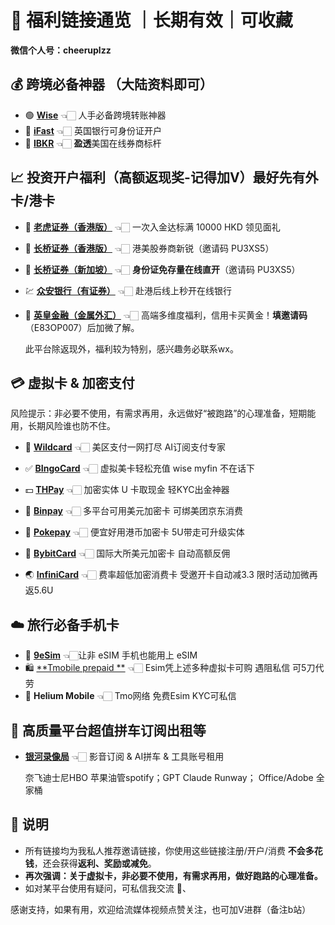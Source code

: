 

# 🎉 福利链接通览 ｜长期有效｜可收藏

**微信个人号：cheeruplzz**


## 💰 跨境必备神器 （大陆资料即可）

- 🟢 [**Wise**](https://wise.com/invite/ihpc/chengangl)  👈🏻 人手必备跨境转账神器
- 🏦 [**iFast**](https://www.ifastgb.com/tellafriend/chengangl82)  👈🏻 英国银行可身份证开户
- 🔴 [**IBKR**](https://ibkr.com/referral/chengang564)  👈🏻 **盈透**美国在线券商标杆 






## 📈 投资开户福利（高额返现奖-记得加V）最好先有外卡/港卡

- 🐯 [**老虎证券（香港版）**](https://tigr.link/9Aq719) 👈🏻 一次入金达标满 10000 HKD 领见面礼

- 🚀 [**长桥证券（香港版）**](https://app.longbridgehk.com/ac/oa?account_channel=lb&channel=HB100002&invite-code=PU3XS5) 👈🏻 港美股券商新锐（邀请码 PU3XS5）

- 🚀 [**长桥证券（新加坡）**](https://app.longbridgehk.com/ac/oa?account_channel=lb&channel=HB100002&invite-code=PU3XS5) 👈🏻 **身份证免存量在线直开**（邀请码 PU3XS5）

- 💹 [**众安银行（有证券）**](https://l.za.group/Ae3fR) 👈🏻 赴港后线上秒开在线银行

- 🔱 [**英皇金融（金属外汇）**](https://www.empfs.com/form/bullion-personal) 👈🏻 高端多维度福利，信用卡买黄金！**填邀请码**（E83OP007）后加微了解。

  此平台除返现外，福利较为特别，感兴趣务必联系wx。





## 💳 虚拟卡 & 加密支付

风险提示：非必要不使用，有需求再用，永远做好“被跑路”的心理准备，短期能用，长期风险谁也防不住。

- 💎 [**Wildcard**](https://yeka.ai/i/LANGKE)     👈🏻 美区支付一网打尽  AI订阅支付专家
  
- ✅ [**BIngoCard**](https://m.bebingocard.com/login?code=LANGKE)  👈🏻 虚拟美卡轻松充值  wise myfin 不在话下
  
- 💵 [**THPay**](https://www.thpay.org/?channelCode=3704699)         👈🏻 加密实体 U 卡取现金  轻KYC出金神器
  
- 🕋 [**Binpay**](https://app.binpay.cc/pages/passport/invitation?r=101271)        👈🏻 多平台可用美元加密卡  可绑美团京东消费
  
- 🥗 [**Pokepay**](https://app.pokepay.cc/pages/invitation/regist?r=211098)     👈🏻 便宜好用港币加密卡 5U带走可升级实体
  
- 🎲 [**BybitCard**](https://partner.bybit.com/b/CHEERUP)  👈🏻 国际大所美元加密卡 自动高额反佣

- 🌏 [**InfiniCard**](https://app.infini.money/signup?ref=RGQYQQY)  👈🏻 费率超低加密消费卡 受邀开卡自动减3.3  限时活动加微再返5.6U





## ☁️ 旅行必备手机卡

- 📲 [**9eSim**](https://www.9esim.com/?coupon=langke)                      👈🏻让非 eSIM 手机也能用上 eSIM
- 🛍️ [**Tmobile prepaid **](https://www.bilibili.com/video/BV163BdY4Ehn) 👈🏻 Esim凭上述多种虚拟卡可购  遇阻私信  可5刀代劳
- 🫧 **Helium Mobile**     👈🏻 Tmo网络  免费Esim  KYC可私信





## 🎥 高质量平台超值拼车订阅出租等

- [**银河录像局**](https://nf.video/fEczE)  👈🏻 影音订阅 & AI拼车 & 工具账号租用

  奈飞迪士尼HBO  苹果油管spotify；GPT Claude Runway； Office/Adobe 全家桶



## 📌 说明

- 所有链接均为我私人推荐邀请链接，你使用这些链接注册/开户/消费 **不会多花钱**，还会获得**返利、奖励或减免**。
- **再次强调：关于虚拟卡，非必要不使用，有需求再用，做好跑路的心理准备。**
- 如对某平台使用有疑问，可私信我交流 👋、

感谢支持，如果有用，欢迎给流媒体视频点赞关注，也可加V进群（备注b站）
